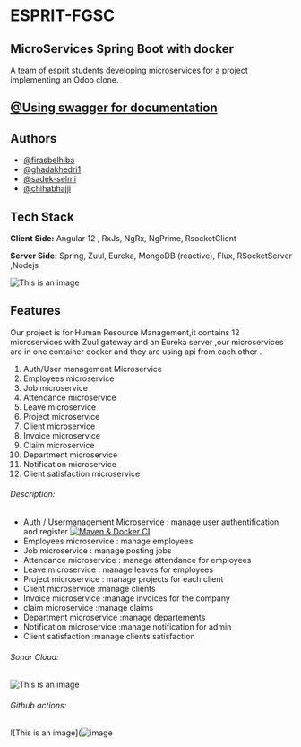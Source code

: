 # ESPRIT-FGSC 
## MicroServices Spring Boot with docker
A team of esprit students developing microservices for a project implementing an Odoo clone.
## [@Using swagger for documentation](https://fgsc-gateway.herokuapp.com/swagger-ui.html#/)

## Authors

- [@firasbelhiba](https://www.github.com/firasbelhiba)
- [@ghadakhedri1](https://www.github.com/ghadakhedri1)
- [@sadek-selmi](https://www.github.com/sadek-selmi)
- [@chihabhajji](https://www.github.com/chihabhajji)

  
## Tech Stack

**Client Side:** Angular 12 , RxJs, NgRx, NgPrime, RsocketClient

**Server Side:** Spring, Zuul, Eureka, MongoDB (reactive), Flux, RSocketServer ,Nodejs

![This is an image](https://cdn-images-1.medium.com/max/800/1*oxaA7PahX1-zo956FYLHFA.jpeg)

  
## Features

Our project is for Human Resource Management,it  contains 12 microservices with Zuul gateway and an Eureka server ,our microservices are in one container docker and they are using api from each other .

1. Auth/User management Microservice
2. Employees microservice
3. Job microservice
4. Attendance microservice
5. Leave microservice
6. Project microservice
7. Client microservice
8. Invoice microservice
9. Claim microservice
10. Department microservice
11. Notification microservice
12. Client satisfaction microservice

###### Description:

- Auth / Usermanagement  Microservice : manage user authentification and register [![Maven & Docker CI](https://github.com/ESPRIT-TWIN-MICROSERVICES-FGSC/AUTH-SERVICE/actions/workflows/maven.yml/badge.svg)](https://github.com/ESPRIT-TWIN-MICROSERVICES-FGSC/AUTH-SERVICE/actions/workflows/maven.yml)
- Employees microservice : manage employees 
- Job microservice : manage posting jobs 
- Attendance microservice : manage attendance for employees
- Leave microservice : manage leaves for employees
- Project microservice : manage projects for each client
- Client microservice :manage clients 
- Invoice microservice :manage invoices for the company
- claim microservice :manage claims 
- Department microservice :manage departements
- Notification microservice :manage notification for admin
- Client satisfaction :manage clients satisfaction
###### Sonar Cloud:
![This is an image](![image](https://user-images.githubusercontent.com/61046136/139145915-e032588d-8e67-4d86-b963-61e009bb1e29.png))
###### Github actions:
![This is an image](![image](![image](https://user-images.githubusercontent.com/61046136/139146078-7a83dba1-5242-4637-9a85-96f603e98f98.png))

